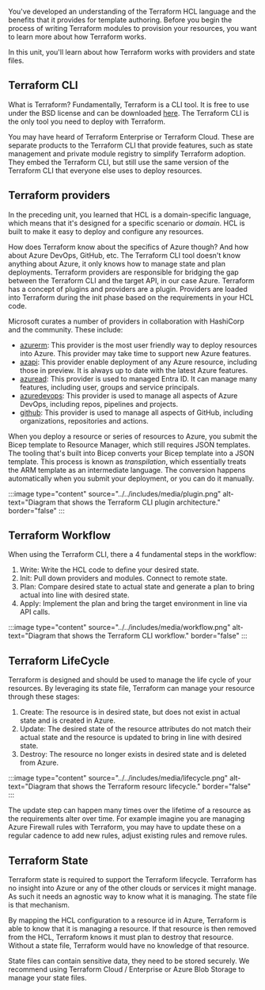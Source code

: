 You've developed an understanding of the Terraform HCL language and the benefits that it provides for template authoring. Before you begin the process of writing Terraform modules to provision your resources, you want to learn more about how Terraform works.

In this unit, you'll learn about how Terraform works with providers and state files.

## Terraform CLI

What is Terraform? Fundamentally, Terraform is a CLI tool. It is free to use under the BSD license and can be downloaded [here](https://developer.hashicorp.com/terraform/install). The Terraform CLI is the only tool you need to deploy with Terraform.

You may have heard of Terraform Enterprise or Terraform Cloud. These are separate products to the Terraform CLI that provide features, such as state management and private module registry to simplify Terraform adoption. They embed the Terraform CLI, but still use the same version of the Terraform CLI that everyone else uses to deploy resources.

## Terraform providers

In the preceding unit, you learned that HCL is a domain-specific language, which means that it's designed for a specific scenario or _domain_. HCL is built to make it easy to deploy and configure any resources.

How does Terraform know about the specifics of Azure though? And how about Azure DevOps, GitHub, etc. The Terraform CLI tool doesn't know anything about Azure, it only knows how to manage state and plan deployments. Terraform providers are responsible for bridging the gap between the Terraform CLI and the target API, in our case Azure. Terraform has a concept of plugins and providers are a plugin. Providers are loaded into Terraform during the init phase based on the requirements in your HCL code.

Microsoft curates a number of providers in collaboration with HashiCorp and the community. These include:

* [azurerm](https://registry.terraform.io/providers/hashicorp/azurerm): This provider is the most user friendly way to deploy resources into Azure. This provider may take time to support new Azure features.
* [azapi](https://registry.terraform.io/providers/Azure/azapi): This provider enable deployment of any Azure resource, including those in preview. It is always up to date with the latest Azure features.
* [azuread](https://registry.terraform.io/providers/hashicorp/azuread): This provider is used to managed Entra ID. It can manage many features, including user, groups and service principals.
* [azuredevops](https://registry.terraform.io/providers/microsoft/azuredevops): This provider is used to manage all aspects of Azure DevOps, including repos, pipelines and projects.
* [github](https://registry.terraform.io/providers/integrations/github): This provider is used to manage all aspects of GitHub, including organizations, repositories and actions.

When you deploy a resource or series of resources to Azure, you submit the Bicep template to Resource Manager, which still requires JSON templates. The tooling that's built into Bicep converts your Bicep template into a JSON template. This process is known as _transpilation_, which essentially treats the ARM template as an intermediate language. The conversion happens automatically when you submit your deployment, or you can do it manually.

:::image type="content" source="../../includes/media/plugin.png" alt-text="Diagram that shows the Terraform CLI plugin architecture." border="false" :::

## Terraform Workflow

When using the Terraform CLI, there a 4 fundamental steps in the workflow:

1. Write: Write the HCL code to define your desired state.
1. Init: Pull down providers and modules. Connect to remote state.
1. Plan: Compare desired state to actual state and generate a plan to bring actual into line with desired state.
1. Apply: Implement the plan and bring the target environment in line via API calls.

:::image type="content" source="../../includes/media/workflow.png" alt-text="Diagram that shows the Terraform CLI workflow." border="false" :::

## Terraform LifeCycle

Terraform is designed and should be used to manage the life cycle of your resources. By leveraging its state file, Terraform can manage your resource through these stages:

1. Create: The resource is in desired state, but does not exist in actual state and is created in Azure.
1. Update: The desired state of the resource attributes do not match their actual state and the resource is updated to bring in line with desired state.
1. Destroy: The resource no longer exists in desired state and is deleted from Azure.

:::image type="content" source="../../includes/media/lifecycle.png" alt-text="Diagram that shows the Terraform resourc lifecycle." border="false" :::

The update step can happen many times over the lifetime of a resource as the requirements alter over time. For example imagine you are managing Azure Firewall rules with Terraform, you may have to update these on a regular cadence to add new rules, adjust existing rules and remove rules.

## Terraform State

Terraform state is required to support the Terraform lifecycle. Terraform has no insight into Azure or any of the other clouds or services it might manage. As such it needs an agnostic way to know what it is managing. The state file is that mechanism.

By mapping the HCL configuration to a resource id in Azure, Terraform is able to know that it is managing a resource. If that resource is then removed from the HCL, Terraform knows it must plan to destroy that resource. Without a state file, Terraform would have no knowledge of that resource.

State files can contain sensitive data, they need to be stored securely. We recommend using Terraform Cloud / Enterprise or Azure Blob Storage to manage your state files.
